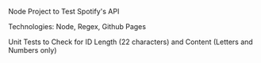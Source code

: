 Node Project to Test Spotify's API

Technologies: Node, Regex, Github Pages

Unit Tests to Check for ID Length (22 characters) and Content (Letters and Numbers only)
